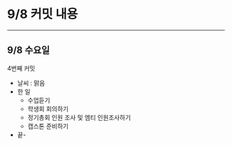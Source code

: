 # **9/8 커밋 내용**

---

## **9/8 수요일**

4번째 커밋

- 날씨 : 맑음
- 한 일
    - 수업듣기
    - 학생회 회의하기
    - 정기총회 인원 조사 및 엠티 인원조사하기
    - 캡스톤 준비하기
- 끝-